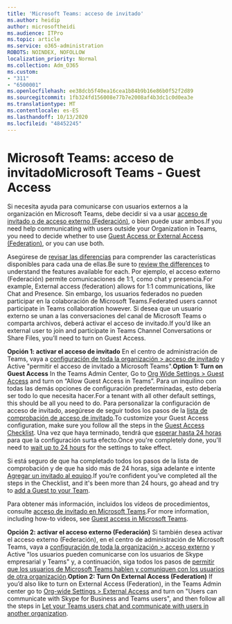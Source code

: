 ```yaml
---
title: 'Microsoft Teams: acceso de invitado'
ms.author: heidip
author: microsoftheidi
ms.audience: ITPro
ms.topic: article
ms.service: o365-administration
ROBOTS: NOINDEX, NOFOLLOW
localization_priority: Normal
ms.collection: Adm_O365
ms.custom:
- "311"
- "6500001"
ms.openlocfilehash: ee38dcb5f40ea16cea1b84b9b16e86b0f52f2d89
ms.sourcegitcommit: 1fb324fd156008e77b7e2008af4b3dc1c0d0ea3e
ms.translationtype: MT
ms.contentlocale: es-ES
ms.lasthandoff: 10/13/2020
ms.locfileid: "48452245"
---
```

# <a name="microsoft-teams---guest-access"></a><span data-ttu-id="f1e2a-102">Microsoft Teams: acceso de invitado</span><span class="sxs-lookup"><span data-stu-id="f1e2a-102">Microsoft Teams - Guest Access</span></span>

<span data-ttu-id="f1e2a-103">Si necesita ayuda para comunicarse con usuarios externos a la organización en Microsoft Teams, debe decidir si va a usar [acceso de invitado o de acceso externo (Federación)](https://docs.microsoft.com/microsoftteams/manage-external-access#external-access-vs-guest-access), o bien puede usar ambos.</span><span class="sxs-lookup"><span data-stu-id="f1e2a-103">If you need help communicating with users outside your Organization in Teams, you need to decide whether to use [Guest Access or External Access (Federation)](https://docs.microsoft.com/microsoftteams/manage-external-access#external-access-vs-guest-access), or you can use both.</span></span>

<span data-ttu-id="f1e2a-104">Asegúrese de [revisar las diferencias](https://docs.microsoft.com/microsoftteams/manage-external-access#external-access-vs-guest-access) para comprender las características disponibles para cada una de ellas.</span><span class="sxs-lookup"><span data-stu-id="f1e2a-104">Be sure to [review the differences](https://docs.microsoft.com/microsoftteams/manage-external-access#external-access-vs-guest-access) to understand the features available for each.</span></span>  <span data-ttu-id="f1e2a-105">Por ejemplo, el acceso externo (Federación) permite comunicaciones de 1:1, como chat y presencia.</span><span class="sxs-lookup"><span data-stu-id="f1e2a-105">For example, External access (federation) allows for 1:1 communications, like Chat and Presence.</span></span>  <span data-ttu-id="f1e2a-106">Sin embargo, los usuarios federados no pueden participar en la colaboración de Microsoft Teams.</span><span class="sxs-lookup"><span data-stu-id="f1e2a-106">Federated users cannot participate in Teams collaboration however.</span></span>  <span data-ttu-id="f1e2a-107">Si desea que un usuario externo se unan a las conversaciones del canal de Microsoft Teams o comparta archivos, deberá activar el acceso de invitado.</span><span class="sxs-lookup"><span data-stu-id="f1e2a-107">If you’d like an external user to join and participate in Teams Channel Conversations or Share Files, you’ll need to turn on Guest Access.</span></span>

<span data-ttu-id="f1e2a-108">**Opción 1: activar el acceso de invitado** En el centro de administración de Teams, vaya a [configuración de toda la organización > acceso de invitado](https://admin.teams.microsoft.com/company-wide-settings/guest-configuration) y Active "permitir el acceso de invitado a Microsoft Teams".</span><span class="sxs-lookup"><span data-stu-id="f1e2a-108">**Option 1: Turn on Guest Access** In the Teams Admin Center, Go to [Org Wide Settings > Guest Access](https://admin.teams.microsoft.com/company-wide-settings/guest-configuration) and turn on “Allow Guest Access in Teams”.</span></span>  <span data-ttu-id="f1e2a-109">Para un inquilino con todas las demás opciones de configuración predeterminadas, esto debería ser todo lo que necesita hacer.</span><span class="sxs-lookup"><span data-stu-id="f1e2a-109">For a tenant with all other default settings, this should be all you need to do.</span></span>  <span data-ttu-id="f1e2a-110">Para personalizar la configuración de acceso de invitado, asegúrese de seguir todos los pasos de la [lista de comprobación de acceso de invitado](https://docs.microsoft.com/microsoftteams/guest-access-checklist).</span><span class="sxs-lookup"><span data-stu-id="f1e2a-110">To customize your Guest Access configuration,  make sure you follow all the steps in the [Guest Access Checklist](https://docs.microsoft.com/microsoftteams/guest-access-checklist).</span></span> <span data-ttu-id="f1e2a-111">Una vez que haya terminado, tendrá que [esperar hasta 24 horas](https://docs.microsoft.com/microsoftteams/manage-guests#guest-access-latencies) para que la configuración surta efecto.</span><span class="sxs-lookup"><span data-stu-id="f1e2a-111">Once you're completely done, you'll need to [wait up to 24 hours](https://docs.microsoft.com/microsoftteams/manage-guests#guest-access-latencies) for the settings to take effect.</span></span>

<span data-ttu-id="f1e2a-112">Si está seguro de que ha completado todos los pasos de la lista de comprobación y de que ha sido más de 24 horas, siga adelante e intente [Agregar un invitado al equipo](https://support.office.com/article/add-guests-to-a-team-in-teams-fccb4fa6-f864-4508-bdde-256e7384a14f#ID0EAABAAA=Desktop).</span><span class="sxs-lookup"><span data-stu-id="f1e2a-112">If you’re confident you’ve completed all the steps in the Checklist, and it's been more than 24 hours, go ahead and try to [add a Guest to your Team](https://support.office.com/article/add-guests-to-a-team-in-teams-fccb4fa6-f864-4508-bdde-256e7384a14f#ID0EAABAAA=Desktop).</span></span>

<span data-ttu-id="f1e2a-113">Para obtener más información, incluidos los vídeos de procedimientos, consulte [acceso de invitado en Microsoft Teams](https://docs.microsoft.com/microsoftteams/guest-access).</span><span class="sxs-lookup"><span data-stu-id="f1e2a-113">For more information, including how-to videos, see [Guest access in Microsoft Teams](https://docs.microsoft.com/microsoftteams/guest-access).</span></span>

<span data-ttu-id="f1e2a-114">**Opción 2: activar el acceso externo (Federación)** Si también desea activar el acceso externo (Federación), en el centro de administración de Microsoft Teams, vaya a [configuración de toda la organización > acceso externo](https://admin.teams.microsoft.com/company-wide-settings/external-communications) y Active "los usuarios pueden comunicarse con los usuarios de Skype empresarial y Teams" y, a continuación, siga todos los pasos de [permitir que los usuarios de Microsoft Teams hablen y comuniquen con los usuarios de otra organización](https://docs.microsoft.com/microsoftteams/manage-external-access#let-your-teams-users-chat-and-communicate-with-users-in-another-organization).</span><span class="sxs-lookup"><span data-stu-id="f1e2a-114">**Option 2: Turn On External Access (Federation)** If you’d also like to turn on External Access (Federation), in the Teams Admin center go to [Org-wide Settings > External Access](https://admin.teams.microsoft.com/company-wide-settings/external-communications) and turn on "Users can communicate with Skype for Business and Teams users", and then follow all the steps in [Let your Teams users chat and communicate with users in another organization](https://docs.microsoft.com/microsoftteams/manage-external-access#let-your-teams-users-chat-and-communicate-with-users-in-another-organization).</span></span>
